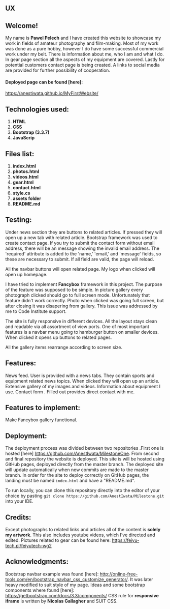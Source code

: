   
## UX

##                                 Welcome! 

  My name is **Pawel Pelech** and I have created this website to showcase my work in fields of amateur photography and film-making. Most of my 
  work was done as a pure hobby, however I do have some successful commercial work under my belt. There is information about me, who I am and 
  what I do. In gear  page section all the aspects of my equipment are covered. Lastly for potential customers contact page is being created. 
  A links to social media are provided for further possibility of cooperation.

#### Deployed page can be found [here]:
  https://anestiwata.github.io/MyFirstWebsite/

##  Technologies used:
  
  1. **HTML**
  2. **CSS**
  3. **Bootstrap (3.3.7)**
  4. **JavaScrip**

##  Files list:
  1. **index.html**
  2. **photos.html**
  3. **videos.html**
  4. **gear.html**
  5. **contact.html**
  6. **style.cs**
  7. **assets folder**
  8. **README.md**
  
## Testing:

  Under news section they are buttons to related articles. If pressed they will open up a new tab with related article. 
  Bootstrap framework was used to create contact page. If you try to submit the contact form without email address, there will be an message showing the invalid email address.
  The 'required' attribute is added to the 'name,' 'email,' and 'message' fields, so these are necessary to submit. If all field are valid, the page will reload.

  All the navbar buttons will open related page. My logo when clicked will open up homepage.

  I have tried to implement **Fancybox** framework in this project. The purpose of the feature was supposed to be simple. In picture gallery
  every photograph clicked should go to full screen mode. Unfortunately that feature didn't work correctly. Photo when clicked was going full 
  screen, but after closing it was disapering from gallery. This issue was addressed by me to Code Institute support. 

  The site is fully responsive in different devices. All the layout stays clean and readable via all assortment of view ports.
  One of most important features is a navbar menu going to hamburger button on smaller devices. When clicked it opens up buttons to
  related pages.

  All the gallery items rearrange according to screen size.

## Features:

  News feed. User is provided with a news tabs. They contain sports and equipment related news topics. When clicked they will open up an article.
  Extensive gallery of my images and videos. 
  Information about equipment I use.
  Contact form . Filled out provides direct contact with me. 

## Features to implement:

  Make Fancybox gallery functional.

##  Deployment:
  The deployment process was divided between two repositories .First one is hosted [here] https://github.com/AnestIwata/MilestoneOne. From second and final repository the website is deployed. 
  This site is will be hosted using GitHub pages, deployed directly from the master branch. The deployed site will update automatically when new commits are made to the master branch.
  In order for the site to deploy correctly on GitHub pages, the landing must be named `index.html` and have a "README.md". 

  To run locally, you can clone this repository directly into the editor of your choice by pasting `git clone https://github.com/AnestIwata/Milestone.git` into your IDE. 
  
## Credits:
  Except photographs to related links and articles all of the content is **solely my artwork**. This also includes youtube videos, which I've directed and edited.
  Pictures related to gear can be found here:
  https://feiyu-tech.pl/feiyutech-wg2
  
## Acknowledgments:
   
  Bootstrap navbar example was found [here]: http://online-free-tools.com/en/bootstrap_navbar_css_customize_generator/. It was later heavy modified to suit style of my page. 
  Ideas and some bootstrap components where found [here]: https://getbootstrap.com/docs/3.3/components/
  CSS rule for **responsive iframe** is written by **Nicolas Gallagher** and SUIT CSS.
  
   
